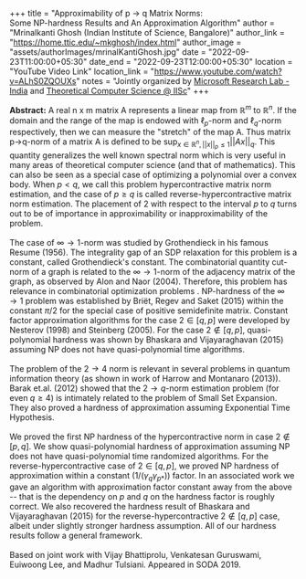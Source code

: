 +++
title = "Approximability of p -> q Matrix Norms: <br>Some NP-hardness Results and An Approximation Algorithm"
author = "Mrinalkanti Ghosh (Indian Institute of Science, Bangalore)"
author_link = "https://home.ttic.edu/~mkghosh/index.html"
author_image = "assets/authorImages/mrinalKantiGhosh.jpg"
date = "2022-09-23T11:00:00+05:30"
date_end = "2022-09-23T12:00:00+05:30"
location = "YouTube Video Link"
location_link = "https://www.youtube.com/watch?v=ALhS0ZQOUXs"
notes = "Jointly organized by <a href = "https://www.microsoft.com/en-us/research/lab/microsoft-research-india/" target= "_blank">Microsoft Research Lab - India</a> and <a href='https://www.csa.iisc.ac.in/theoretical-computer-science/' target= "_blank">Theoretical Computer Science @ IISc</a>"
+++

<b>Abstract:</b>
A real n x m matrix A represents a linear map from $\mathbb{R}^m$ to $\mathbb{R}^n$. If the domain and the range of
the map is endowed with $\ell_p$-norm and $\ell_q$-norm respectively, then we can measure the "stretch" of the map A.
Thus matrix p->q-norm of a matrix A is defined to be $\sup_{x\in \mathbb{R}^n, ||x||_p\le 1} || Ax ||_q$.
This quantity generalizes
the well known spectral norm which is very useful in many areas of theoretical computer science (and that of
mathematics). This can also be seen as a special case of optimizing a polynomial over a convex body. When $p<q$,
we call this problem hypercontractive matrix norm estimation, and the case of $p \ge q$ is called
reverse-hypercontractive matrix norm estimation. The placement of 2 with respect to the interval $p$ to $q$ turns
out to be of importance in approximability or inapproximability of the problem.
<br><br>
The case of $\infty \to 1$-norm was studied by Grothendieck in his famous Resume (1956). The integrality gap of an SDP
relaxation for this problem is a constant, called Grothendieck's constant. The combinatorial quantity cut-norm of a
graph is related to the $\infty \to 1$-norm of the adjacency matrix of the graph, as observed by Alon and Naor (2004).
Therefore, this problem has relevance in combinatorial optimization problems . NP-hardness of the $\infty\to 1$ problem
was established by Briët, Regev and Saket (2015) within the constant $\pi/2$ for the special case of positive
semidefinite matrix. Constant factor approximation algorithms for the case $2\in [q,p]$ were developed by
Nesterov (1998) and Steinberg (2005). For the case $2 \not \in [q,p]$, quasi-polynomial hardness was shown
by Bhaskara and Vijayaraghavan (2015) assuming NP does not have quasi-polynomial time algorithms.
<br><br>
The problem of the $2\to 4$ norm is relevant in several problems in quantum information theory (as shown in work of
Harrow and Montanaro (2013)). Barak et.al. (2012) showed that the $2\to q$-norm estimation problem (for even $q\ge 4$)
is intimately related to the problem of Small Set Expansion. They also proved a hardness of approximation assuming
Exponential Time Hypothesis.
<br><br>
We proved the first NP hardness of the hypercontractive norm in case $2\not\in [p,q]$. We show quasi-polynomial
hardness of approximation assuming NP does not have quasi-polynomial time randomized algorithms. For the
reverse-hypercontractive case of $2\in [q,p]$, we proved NP hardness of approximation within a constant
($1/(\gamma_q \gamma_{p*})$) factor. In an associated work we gave an algorithm with approximation factor constant away
from the above -- that is the dependency on $p$ and $q$ on the hardness factor is roughly correct. We also recovered
the hardness result of  Bhaskara and Vijayaraghavan (2015) for the reverse-hypercontractive $2 \not \in [q,p]$ case,
albeit under slightly stronger hardness assumption. All of our hardness results follow a general framework.
<br><br>
Based on joint work with Vijay Bhattiprolu, Venkatesan Guruswami, Euiwoong Lee, and Madhur Tulsiani. Appeared in SODA 2019.